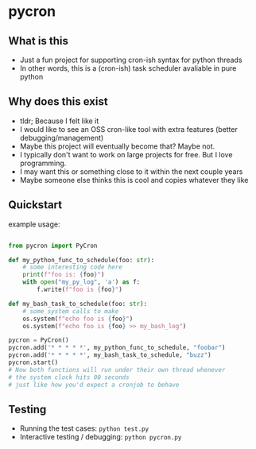 # pycron

## What is this

* Just a fun project for supporting cron-ish syntax for python threads
* In other words, this is a (cron-ish) task scheduler avaliable in pure python

## Why does this exist

* tldr; Because I felt like it
* I would like to see an OSS cron-like tool with extra features (better debugging/management)
* Maybe this project will eventually become that? Maybe not.
* I typically don't want to work on large projects for free. But I love programming.
* I may want this or something close to it within the next couple years
* Maybe someone else thinks this is cool and copies whatever they like

## Quickstart

example usage:

```python

from pycron import PyCron

def my_python_func_to_schedule(foo: str):
    # some interesting code here
    print(f"foo is: {foo}")
    with open("my_py_log", 'a') as f:
        f.write(f"foo is {foo}")

def my_bash_task_to_schedule(foo: str):
    # some system calls to make
    os.system(f"echo foo is {foo}")
    os.system(f"echo foo is {foo} >> my_bash_log")

pycron = PyCron()
pycron.add('* * * * *', my_python_func_to_schedule, "foobar")
pycron.add('* * * * *', my_bash_task_to_schedule, "buzz")
pycron.start()
# Now both functions will run under their own thread whenever
# the system clock hits 00 seconds
# just like how you'd expect a cronjob to behave
```

## Testing

* Running the test cases: `python test.py`
* Interactive testing / debugging: `python pycron.py`
